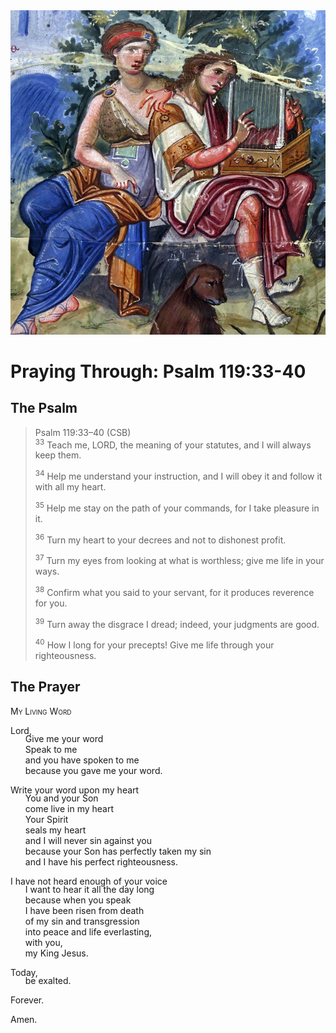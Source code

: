 <img class="intro-right" src="art-paris-psalter.jpg">

<style>
  li {list-style-type: none;}
  p + ul {
    margin-top: -18px;
}
</style>

# Praying Through: Psalm 119:33-40

## The Psalm

>Psalm 119:33–40 (CSB)  
><sup>33</sup> Teach me, LORD, the meaning of your statutes, and I will always keep them. 
>
><sup>34</sup> Help me understand your instruction, and I will obey it and follow it with all my heart. 
>
><sup>35</sup> Help me stay on the path of your commands, for I take pleasure in it. 
>
><sup>36</sup> Turn my heart to your decrees and not to dishonest profit. 
>
><sup>37</sup> Turn my eyes from looking at what is worthless; give me life in your ways. 
>
><sup>38</sup> Confirm what you said to your servant, for it produces reverence for you. 
>
><sup>39</sup> Turn away the disgrace I dread; indeed, your judgments are good. 
>
><sup>40</sup> How I long for your precepts! Give me life through your righteousness.

## The Prayer

<div style="font-variant: small-caps;">
My Living Word
</div>

Lord,
* Give me your word
* Speak to me
* and you have spoken to me
* because you gave me your word.

Write your word upon my heart
* You and your Son
* come live in my heart
* Your Spirit
* seals my heart
* and I will never sin against you
* because your Son has perfectly taken my sin
* and I have his perfect righteousness.

I have not heard enough of your voice
* I want to hear it all the day long
* because when you speak
* I have been risen from death
* of my sin and transgression
* into peace and life everlasting,
* with you,
* my King Jesus.

Today,
* be exalted.
* 
Forever.

Amen.